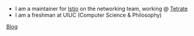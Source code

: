 
- I am a maintainer for [Istio](https://github.com/istio/istio) on the networking team, working @ [Tetrate](https://www.tetrate.io/)
- I am a freshman at UIUC (Computer Science & Philosophy)

[Blog](https://adiprerepa.github.io)
